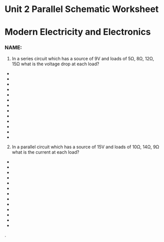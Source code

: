 # Unit 2 Parallel Schematic Worksheet

# Modern Electricity and Electronics

### NAME:

1. In a series circuit which has a source of 9V and loads of 5Ω, 8Ω, 12Ω, 15Ω what is the voltage drop at each load?
-
-
-
-
-
-
-
-
-
-
-
-
-
2. In a parallel circuit which has a source of 15V and loads of 10Ω, 14Ω, 9Ω what is the current at each load?
-
-
-
-
-
-
-
-
-
-
-
-
-









.

